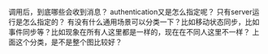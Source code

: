 调用后，到底哪些会收到消息？
authentication又是怎么指定呢？
只有server运行是怎么指定的？
有没有什么通用场景可以分类一下？比如移动状态同步，比如事件同步等？比如现象在所有人这里都是一样的，现在在不同人这里不一样？
上面这个分类，是不是整个图比较好？